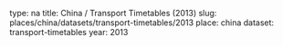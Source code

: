 type: na
title: China / Transport Timetables (2013)
slug: places/china/datasets/transport-timetables/2013
place: china
dataset: transport-timetables
year: 2013
